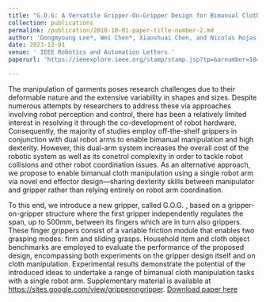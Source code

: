 ```yaml
---
title: "G.O.G: A Versatile Gripper-On-Gripper Design for Bimanual Cloth Manipulation with a Single Robotic Arm"
collection: publications
permalink: /publication/2010-10-01-paper-title-number-2.md
author: 'Dongmyoung Lee*, Wei Chen*, Xiaoshuai Chen, and Nicolas Rojas'
date: 2023-12-01
venue: ' IEEE Robotics and Automation Letters '
paperurl: 'https://ieeexplore.ieee.org/stamp/stamp.jsp?tp=&arnumber=10410659'

---
```

The manipulation of garments poses research challenges due to their deformable nature and the extensive variability in shapes and sizes. Despite numerous attempts by researchers to address these via approaches involving robot perception and control, there has been a relatively limited interest in resolving it through the co-development of robot hardware. Consequently, the majority of studies employ off-the-shelf grippers in conjunction with dual robot arms to enable bimanual manipulation and high dexterity. However, this dual-arm system increases the overall cost of the robotic system as well as its conetrol complexity in order to tackle robot collisions and other robot coordination issues. As an alternative approach, we propose to enable bimanual cloth manipulation using a single robot arm via novel end effector design—sharing dexterity skills between manipulator and gripper rather than relying entirely on robot arm coordination. 
  

To this end, we introduce a new gripper, called G.O.G. , based on a gripper-on-gripper structure where the first gripper independently regulates the span, up to 500mm, between its fingers which are in turn also grippers. These finger grippers consist of a variable friction module that enables two grasping modes: firm and sliding grasps. Household item and cloth object benchmarks are employed to evaluate the performance of the proposed design, encompassing both experiments on the gripper design itself and on cloth manipulation. Experimental results demonstrate the potential of the introduced ideas to undertake a range of bimanual cloth manipulation tasks with a single robot arm. Supplementary material is available at https://sites.google.com/view/gripperongripper.
[Download paper here](https://ieeexplore.ieee.org/stamp/stamp.jsp?tp=&arnumber=10410659)

